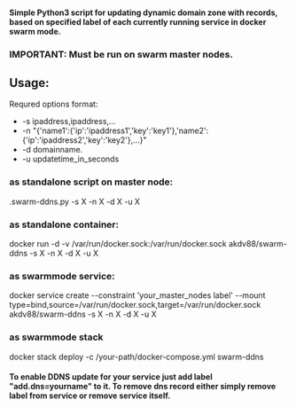 #### Simple Python3 script for updating dynamic domain zone with records, based on specified label of each currently running service in docker swarm mode.

### IMPORTANT: Must be run on swarm master nodes.

## Usage:
Requred options format:
* -s ipaddress,ipaddress,...
* -n "{'name1':{'ip':'ipaddress1','key':'key1'},'name2':{'ip':'ipaddress2','key':'key2'},...}"
* -d domainname.
* -u updatetime_in_seconds

### as standalone script on master node:
.swarm-ddns.py -s X -n X -d X -u X

### as standalone container:
docker run -d -v /var/run/docker.sock:/var/run/docker.sock akdv88/swarm-ddns -s X -n X -d X -u X

### as swarmmode service:
docker service create --constraint 'your_master_nodes label' --mount type=bind,source=/var/run/docker.sock,target=/var/run/docker.sock akdv88/swarm-ddns -s X -n X -d X -u X
### as swarmmode stack
docker stack deploy -c /your-path/docker-compose.yml swarm-ddns
#### To enable DDNS update for your service just add label "add.dns=yourname" to it. To remove dns record either simply remove label from service or remove service itself.
